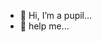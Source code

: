 - 👋 Hi, I’m a pupil...
- 👀 help me...

<!---
liantl/liantl is a ✨ special ✨ repository because its `README.md` (this file) appears on your GitHub profile.
You can click the Preview link to take a look at your changes.
--->
